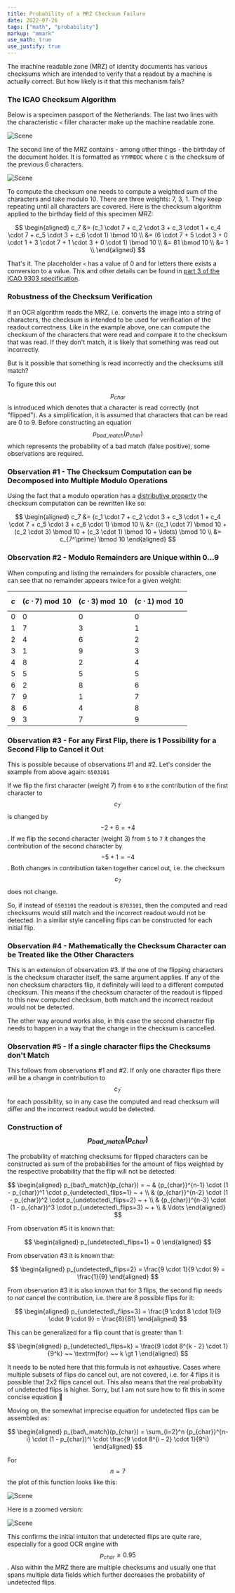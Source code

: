 ```yaml
---
title: Probability of a MRZ Checksum Failure
date: 2022-07-26
tags: ["math", "probability"]
markup: "mmark"
use_math: true
use_justify: true
---
```


The machine readable zone (MRZ) of identity documents has various checksums which are intended to verify that a readout by a machine is actually correct. But how likely is it that this mechanism fails?

<!--more-->



### The ICAO Checksum Algorithm

Below is a specimen passport of the Netherlands. The last two lines with the characteristic `<` filler character make up the machine readable zone.

![Scene](data/dutch_passport_2014_specimen.jpg)


The second line of the MRZ contains - among other things - the birthday of the document holder. It is formatted as `YYMMDDC` where `C` is the checksum of the previous 6 characters.

![Scene](data/dutch_passport_2014_specimen_mrz_birthday.jpg)

To compute the checksum one needs to compute a weighted sum of the characters and take modulo 10. There are three weights: 7, 3, 1. They keep repeating until all characters are covered. Here is the checksum algorithm applied to the birthday field of this specimen MRZ:

$$
\begin{aligned}
c_7 &= (c_1 \cdot 7 + c_2 \cdot 3 + c_3 \cdot 1 + c_4 \cdot 7 + c_5 \cdot 3 + c_6 \cdot 1) \bmod 10 \\
 &= (6 \cdot 7 + 5 \cdot 3 + 0 \cdot 1 + 3 \cdot 7 + 1 \cdot 3 + 0 \cdot 1) \bmod 10 \\
 &= 81 \bmod 10 \\
 &= 1 \\
\end{aligned}
$$

That's it. The placeholder `<` has a value of 0 and for letters there exists a conversion to a value. This and other details can be found in [part 3 of the ICAO 9303 specification](https://www.icao.int/publications/Documents/9303_p3_cons_en.pdf).



### Robustness of the Checksum Verification

If an OCR algorithm reads the MRZ, i.e. converts the image into a string of characters, the checksum is intended to be used for verification of the readout correctness. Like in the example above, one can compute the checksum of the characters that were read and compare it to the checksum that was read. If they don't match, it is likely that something was read out incorrectly.

But is it possible that something is read incorrectly and the checksums still match?

To figure this out $$p_{char}$$ is introduced which denotes that a character is read correctly (not "flipped"). As a simplification, it is assumed that characters that can be read are 0 to 9. Before constructing an equation $$p_{bad\_match}(p_{char})$$ which represents the probability of a bad match (false positive), some observations are required.



### Observation #1 - The Checksum Computation can be Decomposed into Multiple Modulo Operations

Using the fact that a modulo operation has a [distributive property](https://math.stackexchange.com/a/2164001) the checksum computation can be rewritten like so:

$$
\begin{aligned}
c_7 &= (c_1 \cdot 7 + c_2 \cdot 3 + c_3 \cdot 1 + c_4 \cdot 7 + c_5 \cdot 3 + c_6 \cdot 1) \bmod 10 \\
 &= ((c_1 \cdot 7) \bmod 10 + (c_2 \cdot 3) \bmod 10 + (c_3 \cdot 1) \bmod 10 + \ldots) \bmod 10 \\
 &= c_{7^\prime} \bmod 10
\end{aligned}
$$



### Observation #2 - Modulo Remainders are Unique within 0...9

When computing and listing the remainders for possible characters, one can see that no remainder appears twice for a given weight:

| $$c$$ | $$(c \cdot 7) \bmod 10$$            | $$(c \cdot 3) \bmod 10$$            | $$(c \cdot 1) \bmod 10$$            |
| ----- | ----------------------------------- | ----------------------------------- | ----------------------------------- |
| 0     | 0                                   | 0                                   | 0                                   |
| 1     | 7                                   | 3                                   | 1                                   |
| 2     | 4                                   | 6                                   | 2                                   |
| 3     | 1                                   | 9                                   | 3                                   |
| 4     | 8                                   | 2                                   | 4                                   |
| 5     | 5                                   | 5                                   | 5                                   |
| 6     | 2                                   | 8                                   | 6                                   |
| 7     | 9                                   | 1                                   | 7                                   |
| 8     | 6                                   | 4                                   | 8                                   |
| 9     | 3                                   | 7                                   | 9                                   |



### Observation #3 - For any First Flip, there is 1 Possibility for a Second Flip to Cancel it Out

This is possible because of observations #1 and #2. Let's consider the example from above again: `6503101`

If we flip the first character (weight 7) from `6` to `8` the contribution of the first character to $$c_{7^\prime}$$ is changed by $$-2 + 6 = +4$$. If we flip the second character (weight 3) from `5` to `7` it changes the contribution of the second character by $$-5 + 1 = -4$$. Both changes in contribution taken together cancel out, i.e. the checksum $$c_7$$ does not change.

So, if instead of `6503101` the readout is `8703101`, then the computed and read checksums would still match and the incorrect readout would not be detected. In a similar style cancelling flips can be constructed for each initial flip.



### Observation #4 - Mathematically the Checksum Character can be Treated like the Other Characters

This is an extension of observation #3. If the one of the flipping characters is the checksum character itself, the same argument applies. If any of the non checksum characters flip, it definitely will lead to a different computed checksum. This means if the checksum character of the readout is flipped to this new computed checksum, both match and the incorrect readout would not be detected.

The other way around works also, in this case the second character flip needs to happen in a way that the change in the checksum is cancelled.



### Observation #5 - If a single character flips the Checksums don't Match

This follows from observations #1 and #2. If only one character flips there will be a change in contribution to $$c_{7^\prime}$$ for each possibility, so in any case the computed and read checksum will differ and the incorrect readout would be detected.



### Construction of $$p_{bad\_match}(p_{char})$$

The probability of matching checksums for flipped characters can be constructed as sum of the probabilities for the amount of flips weighted by the respective probability that the flip will not be detected:


$$
\begin{aligned}
p_{bad\_match}(p_{char}) = ~ & {p_{char}}^{n-1} \cdot (1 - p_{char})^1 \cdot p_{undetected\_flips=1} ~ + \\
& {p_{char}}^{n-2} \cdot (1 - p_{char})^2 \cdot p_{undetected\_flips=2} ~ + \\
& {p_{char}}^{n-3} \cdot (1 - p_{char})^3 \cdot p_{undetected\_flips=3} ~ + \\
& \ldots
\end{aligned}
$$

From observation #5 it is known that:

$$
\begin{aligned}
p_{undetected\_flips=1} = 0
\end{aligned}
$$

From observation #3 it is known that:

$$
\begin{aligned}
p_{undetected\_flips=2} = \frac{9 \cdot 1}{9 \cdot 9} = \frac{1}{9}
\end{aligned}
$$

From observation #3 it is also known that for 3 flips, the second flip needs to _not_ cancel the contribution, i.e. there are 8 possible flips for it:

$$
\begin{aligned}
p_{undetected\_flips=3} = \frac{9 \cdot 8 \cdot 1}{9 \cdot 9 \cdot 9} = \frac{8}{81}
\end{aligned}
$$

This can be generalized for a flip count that is greater than 1:

$$
\begin{aligned}
p_{undetected\_flips=k} = \frac{9 \cdot 8^{k - 2} \cdot 1}{9^k} ~~ \textrm{for} ~~ k \gt 1
\end{aligned}
$$

It needs to be noted here that this formula is not exhaustive. Cases where multiple subsets of flips do cancel out, are not covered, i.e. for 4 flips it is possible that 2x2 flips cancel out. This also means that the real probability of undetected flips is higher. Sorry, but I am not sure how to fit this in some concise equation :slightly_frowning_face:

Moving on, the somewhat imprecise equation for undetected flips can be assembled as:

$$
\begin{aligned}
p_{bad\_match}(p_{char}) = \sum_{i=2}^n {p_{char}}^{n-i} \cdot (1 - p_{char})^i \cdot \frac{9 \cdot 8^{i - 2} \cdot 1}{9^i}
\end{aligned}
$$

For $$n = 7$$ the plot of this function looks like this:

![Scene](data/p_bad_match.svg)

Here is a zoomed version:

![Scene](data/p_bad_match_zoom.svg)

This confirms the initial intuiton that undetected flips are quite rare, especially for a good OCR engine with $$p_{char} \geq 0.95$$. Also within the MRZ there are multiple checksums and usually one that spans multiple data fields which further decreases the probability of undetected flips.



